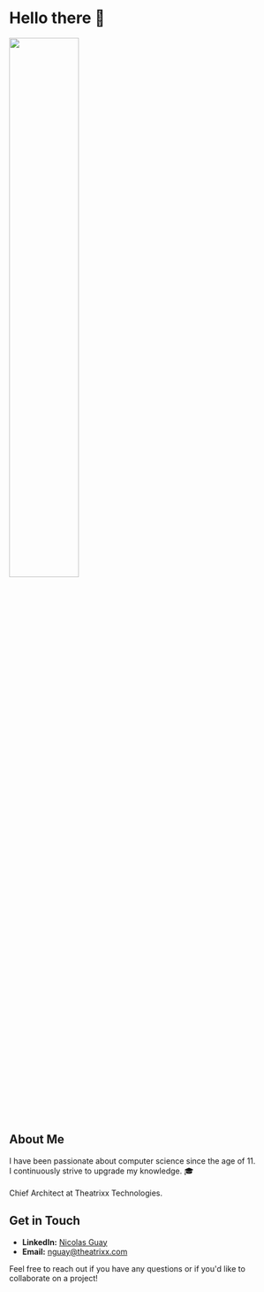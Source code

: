 
# Hello there 👋

<img width="50%" src="https://media.giphy.com/media/xTiIzJSKB4l7xTouE8/giphy.gif" />

## About Me

I have been passionate about computer science since the age of 11. <br/>
I continuously strive to upgrade my knowledge. :mortar_board: <br/> <br/>
Chief Architect at Theatrixx Technologies.

<!--
## Projects

Here are some of the projects I've worked on:

- **[Project 1](https://github.com/SPLEEN96/project1):** A web application that does amazing things.
- **[Project 2](https://github.com/SPLEEN96/project2):** A library for doing awesome stuff.
- **[Project 3](https://github.com/SPLEEN96/project3):** An open-source tool for solving interesting problems.
-->

## Get in Touch

- **LinkedIn:** [Nicolas Guay](https://www.linkedin.com/in/nicolas-guay-32892331b)
- **Email:** nguay@theatrixx.com

Feel free to reach out if you have any questions or if you'd like to collaborate on a project!

<!--
**SPLEEN96/SPLEEN96** is a ✨ _special_ ✨ repository because its `README.md` (this file) appears on your GitHub profile.

Here are some ideas to get you started:

- 🔭 I’m currently working on ...
- 🌱 I’m currently learning ...
- 👯 I’m looking to collaborate on ...
- 🤔 I’m looking for help with ...
- 💬 Ask me about ...
- 📫 How to reach me: ...
- ⚡ Fun fact: ...
-->
